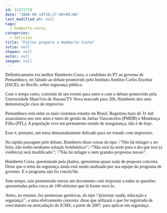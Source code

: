 ```yaml
---
id: 12371719
date: "2006-08-14T20:27:00+00:00"
last_modified_at: null
tags:
  - humberto-costa
categories:
  - noticias
title: "Faltou preparo a Humberto Costa"
sutia: null
chapeu: null
autor: null
imagem: null
---
```

<p><P><FONT face=Verdana>Definitivamente era melhor Humberto Costa, o candidato do PT ao governo de Pernambuco, ter faltado ao debate promovido pelo Instituto Antônio Carlos Escobar (IACE), no Recife, sobre segurança pública.</FONT></P></p>
<p><P><FONT face=Verdana>Com o tempo curto, correndo de um evento para outro e com o debate promovido pela Universidade Maur?cio de Nassau/TV Nova marcado para 20h, Humberto deu uma demonstração clara de improviso.</FONT></P></p>
<p><P><FONT face=Verdana>Pernambuco está entre os mais violentos estados do Brasil. Registrou mais de 31 mil assassinatos nos sete anos e meio de gestão de Jarbas Vasconcelos (PMDB) e Mendonça Filho (PFL). A população vive em permanente estado de insegurança, não é de hoje.</FONT></P></p>
<p><P><FONT face=Verdana>Esse é, portanto, um tema demasiadamente delicado para ser tratado com improviso.</FONT></P></p>
<p><P><FONT face=Verdana>Na rápida passagem pelo debate, Humberto disse coisas do tipo: \"Não há milagre a ser feito, não tenho nenhuma solução bombástica\"; \"Não será da noite para o dia que isso (a violência) será modificado\"; \"Não há milagre e nem grandes propostas novas\". </FONT></P></p>
<p><P><FONT face=Verdana>Humberto Costa, questionado pela platéia, apresentou quase nada de proposta concreta. Disse que o tema da segurança ainda está sendo analisado por sua equipe do programa de governo. E o programa não foi conclu?do.</FONT></P></p>
<p><P><FONT face=Verdana>Sem tempo, saiu prometendo enviar um documento com respostas a todas as questões apresentadas pelos cerca de 100 eleitores que lá foram ouvi-lo.</FONT></P></p>
<p><P><FONT face=Verdana>Antes, no entanto, fez promessas genéricas, do tipo \"priorizar saúde, educação e segurança\", e uma efetivamente concreta: disse que utilizará o que for registrado de crescimento na arrecadação do ICMS, a partir de 2007, para aplicar em segurança.</FONT></P> </p>
